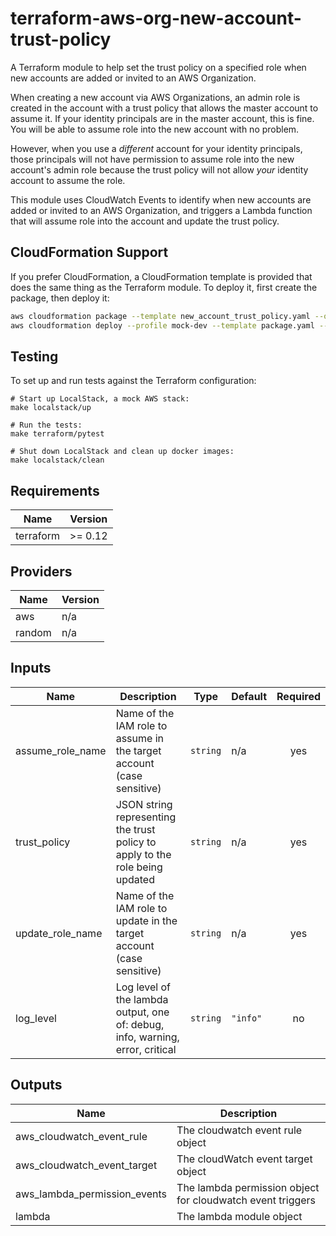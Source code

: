 # terraform-aws-org-new-account-trust-policy

A Terraform module to help set the trust policy on a specified role when new
accounts are added or invited to an AWS Organization.

When creating a new account via AWS Organizations, an admin role is created in
the account with a trust policy that allows the master account to assume it. If
your identity principals are in the master account, this is fine. You will be
able to assume role into the new account with no problem.

However, when you use a _different_ account for your identity principals, those
principals will not have permission to assume role into the new account's admin
role because the trust policy will not allow _your_ identity account to assume
the role.

This module uses CloudWatch Events to identify when new accounts are added or
invited to an AWS Organization, and triggers a Lambda function that will
assume role into the account and update the trust policy.

## CloudFormation Support

If you prefer CloudFormation, a CloudFormation template is provided that does
the same thing as the Terraform module. To deploy it, first create the package,
then deploy it:

```bash
aws cloudformation package --template new_account_trust_policy.yaml --output-template-file package.yaml --s3-bucket <your-s3-bucket>
aws cloudformation deploy --profile mock-dev --template package.yaml --capabilities CAPABILITY_IAM --stack-name <stack-name> --parameter-overrides AssumeRoleName=<role-to-assume> UpdateRoleName=<role-to-update> TrustPolicy=<trust-policy-to-apply>
```

## Testing

To set up and run tests against the Terraform configuration:

```
# Start up LocalStack, a mock AWS stack:
make localstack/up

# Run the tests:
make terraform/pytest

# Shut down LocalStack and clean up docker images:
make localstack/clean
```

<!-- BEGIN TFDOCS -->
## Requirements

| Name | Version |
|------|---------|
| terraform | >= 0.12 |

## Providers

| Name | Version |
|------|---------|
| aws | n/a |
| random | n/a |

## Inputs

| Name | Description | Type | Default | Required |
|------|-------------|------|---------|:--------:|
| assume\_role\_name | Name of the IAM role to assume in the target account (case sensitive) | `string` | n/a | yes |
| trust\_policy | JSON string representing the trust policy to apply to the role being updated | `string` | n/a | yes |
| update\_role\_name | Name of the IAM role to update in the target account (case sensitive) | `string` | n/a | yes |
| log\_level | Log level of the lambda output, one of: debug, info, warning, error, critical | `string` | `"info"` | no |

## Outputs

| Name | Description |
|------|-------------|
| aws\_cloudwatch\_event\_rule | The cloudwatch event rule object |
| aws\_cloudwatch\_event\_target | The cloudWatch event target object |
| aws\_lambda\_permission\_events | The lambda permission object for cloudwatch event triggers |
| lambda | The lambda module object |

<!-- END TFDOCS -->
